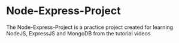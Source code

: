 # Node-Express-Project
The Node-Express-Project is a practice project created for learning NodeJS, ExpressJS and MongoDB from the tutorial videos
